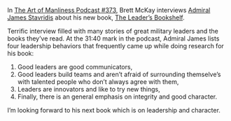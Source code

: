 <!--
.. title: James Stavridis on What Leadership Means to Him?
.. slug: james_stavridis_leadership
.. date: 2018-01-30 07:32:00 UTC
.. tags: competencies, leadership
.. category:
.. link: 
.. description: This post describes why Lead from the Hip exists.
.. type: text
-->
In [The Art of Manliness Podcast #373](https://www.artofmanliness.com/articles/leaders-reading-list/),
Brett McKay interviews [Admiral James Stavridis](https://en.wikipedia.org/wiki/James_G._Stavridis) about his new book,
[The Leader’s Bookshelf](https://www.amazon.com/Leaders-Bookshelf-James-Stavridis/dp/1682471799/ref=sr_1_1?ie=UTF8&qid=1517272350&sr=8-1&keywords=the+leader%27s+bookshelf).  

Terrific interview filled with many stories of great military leaders and the books they’ve read.
At the 31:40 mark in the podcast, Admiral James lists four leadership behaviors that frequently came up while doing
research for his book:  

1. Good leaders are good communicators,
2. Good leaders build teams and aren’t afraid of surrounding themselve’s with talented people who don’t always agree with them,
3. Leaders are innovators and like to try new things,
4. Finally, there is an general emphasis on integrity and good character.  

I’m looking forward to his next book which is on leadership and character.
